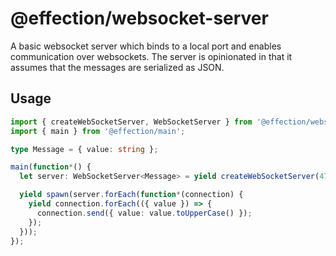 # @effection/websocket-server

A basic websocket server which binds to a local port and enables communication
over websockets. The server is opinionated in that it assumes that the
messages are serialized as JSON.

## Usage

``` typescript
import { createWebSocketServer, WebSocketServer } from '@effection/websocket-server';
import { main } from '@effection/main';

type Message = { value: string };

main(function*() {
  let server: WebSocketServer<Message> = yield createWebSocketServer(47000);

  yield spawn(server.forEach(function*(connection) {
    yield connection.forEach(({ value }) => {
      connection.send({ value: value.toUpperCase() });
    });
  }));
});
```
